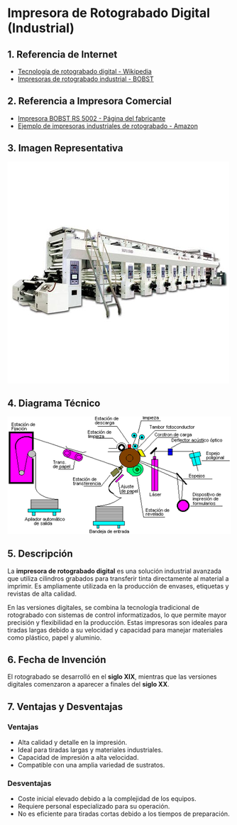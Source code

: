 # Impresora de Rotograbado Digital (Industrial)

## 1. Referencia de Internet
- [Tecnología de rotograbado digital - Wikipedia](https://es.wikipedia.org/wiki/Rotograbado)
- [Impresoras de rotograbado industrial - BOBST](https://www.bobst.com/rotogravure-printing/)

## 2. Referencia a Impresora Comercial
- [Impresora BOBST RS 5002 - Página del fabricante](https://www.bobst.com/products/rotogravure-printing/rs-5002/)
- [Ejemplo de impresoras industriales de rotograbado - Amazon](https://www.amazon.com/industrial-rotogravure-printer)

## 3. Imagen Representativa
![alt text](image-4.png)

## 4. Diagrama Técnico
![alt text](image-5.png)

## 5. Descripción
La **impresora de rotograbado digital** es una solución industrial avanzada que utiliza cilindros grabados para transferir tinta directamente al material a imprimir. Es ampliamente utilizada en la producción de envases, etiquetas y revistas de alta calidad. 

En las versiones digitales, se combina la tecnología tradicional de rotograbado con sistemas de control informatizados, lo que permite mayor precisión y flexibilidad en la producción. Estas impresoras son ideales para tiradas largas debido a su velocidad y capacidad para manejar materiales como plástico, papel y aluminio.

## 6. Fecha de Invención
El rotograbado se desarrolló en el **siglo XIX**, mientras que las versiones digitales comenzaron a aparecer a finales del **siglo XX**.

## 7. Ventajas y Desventajas
### Ventajas
- Alta calidad y detalle en la impresión.
- Ideal para tiradas largas y materiales industriales.
- Capacidad de impresión a alta velocidad.
- Compatible con una amplia variedad de sustratos.

### Desventajas
- Coste inicial elevado debido a la complejidad de los equipos.
- Requiere personal especializado para su operación.
- No es eficiente para tiradas cortas debido a los tiempos de preparación.